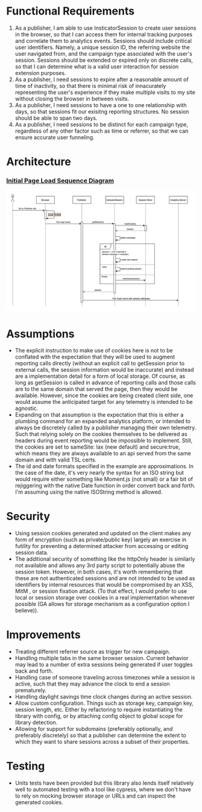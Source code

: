 # Functional Requirements

1. As a publisher, I am able to use InsticatorSession to create user sessions in the browser, so that I can access them for internal tracking purposes and correlate them to analytics events. Sessions should include critical user identifiers. Namely, a unique session ID, the referring website the user navigated from, and the campaign type associated with the user's session. Sessions should be extended or expired only on discrete calls, so that I can determine what is a valid user interaction for session extension purposes.
2. As a publisher, I need sessions to expire after a reasonable amount of time of inactivity, so that there is minimal risk of innacurately representing the user's experience if they make multiple visits to my site without closing the browser in between visits.
3. As a publisher, I need sessions to have a one to one relationship with days, so that sessions fit our exisitng reporting structures. No session should be able to span two days.
4. As a publisher, I need sessions to be distinct for each campaign type, regardless of any other factor such as time or referrer, so that we can ensure accurate user funneling.

# Architecture

### <ins>Initial Page Load Sequence Diagram</ins>

<img src="./sequence-diagram-page-load.png">

# Assumptions

- The explicit instruction to make use of cookies here is not to be conflated with the expectation that they will be used to augment reporting calls directly (without an explicit call to getSession prior to external calls, the session information would be inaccurate) and instead are a implementation detail for a form of local storage. Of course, as long as getSession is called in advance of reporting calls and those calls are to the same domain that served the page, then they would be available. However, since the cookies are being created client side, one would assume the anticipated target for any telemetry is intended to be agnostic.
- Expanding on that assumption is the expectation that this is either a plumbing command for an expanded analytics platform, or intended to always be discretely called by a publisher managing their own telemetry. Such that relying solely on the cookies themselves to be delivered as headers during event reporting would be impossible to implement. Still, the cookies are set to sameSite: lax (new default) and secure:true, which means they are always available to an api served from the same domain and with valid TSL certs.
- The id and date formats specified in the example are approximations. In the case of the date, it's very nearly the syntax for an ISO string but would require either something like Moment.js (not small) or a fair bit of rejiggering with the native Date function in order convert back and forth. I'm assuming using the native ISOString method is allowed.

# Security

- Using session cookies generated and updated on the client makes any form of encryption (such as private/public key) largely an exercise in futility for preventing a determined attacker from accessing or editing session data.
- The additional security of something like the httpOnly header is similarly not available and allows any 3rd party script to potentially abuse the session token. However, in both cases, it's worth remembering that these are not authenticated sessions and are not intended to be used as identifiers by internal resources that would be compromised by an XSS, MitM , or session fixation attack. (To that effect, I would prefer to use local or session storage over cookies in a real implementation whenever possible (GA allows for storage mechanism as a configuration option I believe)).

# Improvements

- Treating different referrer source as trigger for new campaign.
- Handling multiple tabs in the same browser session. Current behavior may lead to a number of extra sessions being generated if user toggles back and forth.
- Handling case of someone traveling across timezones while a session is active, such that they may advance the clock to end a session prematurely.
- Handling daylight savings time clock changes during an active session.
- Allow custom configuration. Things such as storage key, campaign key, session length, etc. Either by refactoring to require instantiating the library with config, or by attaching config object to global scope for library detection.
- Allowing for support for subdomains (preferably optionally, and preferably discretely) so that a publisher can determine the extent to which they want to share sessions across a subset of their properties.

# Testing

- Units tests have been provided but this library also lends itself relatively well to automated testing with a tool like cypress, where we don't have to rely on mocking browser storage or URLs and can inspect the generated cookies.
